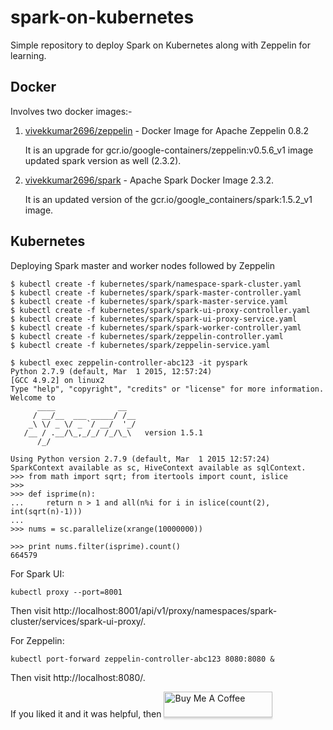 # spark-on-kubernetes

Simple repository to deploy Spark on Kubernetes along with Zeppelin for learning.

## Docker
Involves two docker images:-
1. [vivekkumar2696/zeppelin](https://hub.docker.com/repository/docker/vivekkumar2696/zeppelin) - Docker Image for Apache Zeppelin 0.8.2
    
    It is an upgrade for gcr.io/google-containers/zeppelin:v0.5.6_v1 image updated spark version as well (2.3.2).

2. [vivekkumar2696/spark](https://hub.docker.com/repository/docker/vivekkumar2696/spark) - Apache Spark Docker Image 2.3.2.

    It is an updated version of the gcr.io/google_containers/spark:1.5.2_v1 image. 

## Kubernetes
Deploying Spark master and worker nodes followed by Zeppelin 


```
$ kubectl create -f kubernetes/spark/namespace-spark-cluster.yaml
$ kubectl create -f kubernetes/spark/spark-master-controller.yaml
$ kubectl create -f kubernetes/spark/spark-master-service.yaml
$ kubectl create -f kubernetes/spark/spark-ui-proxy-controller.yaml
$ kubectl create -f kubernetes/spark/spark-ui-proxy-service.yaml
$ kubectl create -f kubernetes/spark/spark-worker-controller.yaml
$ kubectl create -f kubernetes/spark/zeppelin-controller.yaml
$ kubectl create -f kubernetes/spark/zeppelin-service.yaml
```
```
$ kubectl exec zeppelin-controller-abc123 -it pyspark
Python 2.7.9 (default, Mar  1 2015, 12:57:24)
[GCC 4.9.2] on linux2
Type "help", "copyright", "credits" or "license" for more information.
Welcome to
      ____              __
     / __/__  ___ _____/ /__
    _\ \/ _ \/ _ `/ __/  '_/
   /__ / .__/\_,_/_/ /_/\_\   version 1.5.1
      /_/

Using Python version 2.7.9 (default, Mar  1 2015 12:57:24)
SparkContext available as sc, HiveContext available as sqlContext.
>>> from math import sqrt; from itertools import count, islice
>>>
>>> def isprime(n):
...     return n > 1 and all(n%i for i in islice(count(2), int(sqrt(n)-1)))
...
>>> nums = sc.parallelize(xrange(10000000))

>>> print nums.filter(isprime).count()
664579
```



For Spark UI:

`kubectl proxy --port=8001`

Then visit http://localhost:8001/api/v1/proxy/namespaces/spark-cluster/services/spark-ui-proxy/.

For Zeppelin:

`kubectl port-forward zeppelin-controller-abc123 8080:8080 &`

Then visit http://localhost:8080/.


If you liked it and it was helpful, then
<a href="https://www.buymeacoffee.com/vivekkumar2696" target="_blank"><img src="https://www.buymeacoffee.com/assets/img/custom_images/orange_img.png" alt="Buy Me A Coffee" style="height: 41px !important;width: 174px !important;box-shadow: 0px 3px 2px 0px rgba(190, 190, 190, 0.5) !important;-webkit-box-shadow: 0px 3px 2px 0px rgba(190, 190, 190, 0.5) !important;" ></a>
